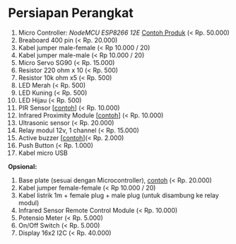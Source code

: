 # Persiapan Perangkat

1. Micro Controller: _NodeMCU ESP8266 12E_ [Contoh Produk](https://www.tokopedia.com/cncstorebandung/nodemcu-lolin-lua-wifi-v3-4mb-32mbits-ch340-flash-esp8266-esp12-board) (< Rp. 50.000) 
2. Breaboard 400 pin (< Rp. 20.000)
3. Kabel jumper male-female (< Rp 10.000 / 20)
4. Kabel jumper male-male (< Rp 10.000 / 20)
5. Micro Servo SG90 (< Rp. 15.000)
6. Resistor 220 ohm x 10 (< Rp. 500)
7. Resistor 10k ohm x5 (< Rp. 500)
8. LED Merah (< Rp. 500)
9. LED Kuning (< Rp. 500)
10. LED Hijau (< Rp. 500)
11. PIR Sensor [[contoh](https://www.tokopedia.com/cncstorebandung/cnc-hc-sr501-sr501-pir-motion-sensor-pyroelectric-infra-red-sensor)] (< Rp. 10.000)
12. Infrared Proximity Module [[contoh](https://www.tokopedia.com/easyware-id/ir-infrared-obstacle-avoidance-sensor-module-ir-proximity-sensor)] (< Rp. 10.000)
13. Ultrasonic sensor (< Rp. 20.000)
14. Relay modul 12v, 1 channel (< Rp. 15.000)
15. Active buzzer [[contoh](https://www.tokopedia.com/cncstorebandung/cnc-buzzer-speaker-active-5v-for-arduino-uno-mega-mini-nano)](< Rp. 2.000)
16. Push Button (< Rp. 1.000)
17. Kabel micro USB

**Opsional:**
1. Base plate (sesuai dengan Microcontroller), [contoh](https://www.tokopedia.com/cncstorebandung/cnc-base-plate-board-nodemcu-lua-wifi-esp8266-backplane-lolin) (< Rp. 20.000)
2. Kabel jumper female-female (< Rp 10.000 / 20)
3. Kabel listrik 1m + female plug + male plug (untuk disambung ke relay modul)
4. Infrared Sensor Remote Control Module (< Rp. 10.000)
5. Potensio Meter (< Rp. 5.000)
6. On/Off Switch (< Rp. 5.000)
7. Display 16x2 I2C (< Rp. 40.000)